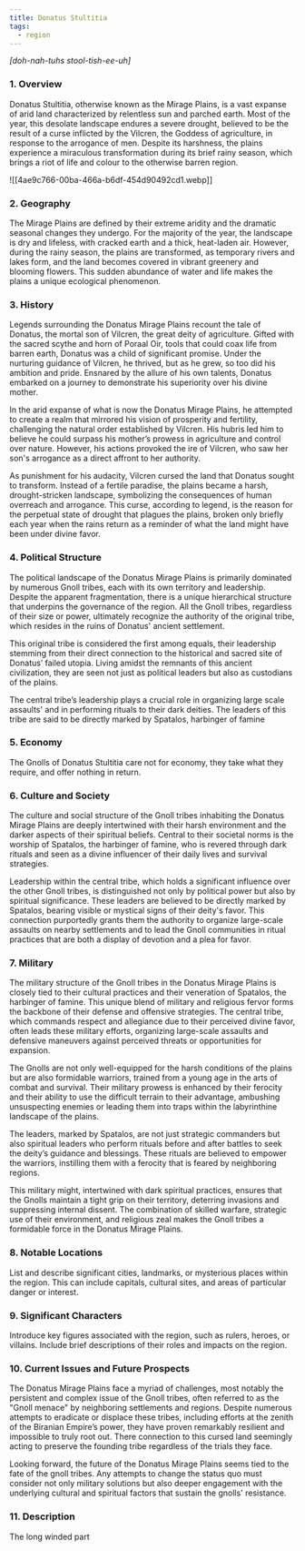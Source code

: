 ```yaml
---
title: Donatus Stultitia
tags:
  - region
---
```

*[doh-nah-tuhs stool-tish-ee-uh]*
### 1. **Overview**

Donatus Stultitia, otherwise known as the Mirage Plains, is a vast expanse of arid land characterized by relentless sun and parched earth. Most of the year, this desolate landscape endures a severe drought, believed to be the result of a curse inflicted by the Vilcren, the Goddess of agriculture, in response to the arrogance of men. Despite its harshness, the plains experience a miraculous transformation during its brief rainy season, which brings a riot of life and colour to the otherwise barren region.

![[4ae9c766-00ba-466a-b6df-454d90492cd1.webp]]

### 2. **Geography**

The Mirage Plains are defined by their extreme aridity and the dramatic seasonal changes they undergo. For the majority of the year, the landscape is dry and lifeless, with cracked earth and a thick, heat-laden air. However, during the rainy season, the plains are transformed, as temporary rivers and lakes form, and the land becomes covered in vibrant greenery and blooming flowers. This sudden abundance of water and life makes the plains a unique ecological phenomenon.

### 3. **History**

Legends surrounding the Donatus Mirage Plains recount the tale of Donatus, the mortal son of Vilcren, the great deity of agriculture. Gifted with the sacred scythe and horn of Poraal Oir, tools that could coax life from barren earth, Donatus was a child of significant promise. Under the nurturing guidance of Vilcren, he thrived, but as he grew, so too did his ambition and pride. Ensnared by the allure of his own talents, Donatus embarked on a journey to demonstrate his superiority over his divine mother.

In the arid expanse of what is now the Donatus Mirage Plains, he attempted to create a realm that mirrored his vision of prosperity and fertility, challenging the natural order established by Vilcren. His hubris led him to believe he could surpass his mother’s prowess in agriculture and control over nature. However, his actions provoked the ire of Vilcren, who saw her son's arrogance as a direct affront to her authority.

As punishment for his audacity, Vilcren cursed the land that Donatus sought to transform. Instead of a fertile paradise, the plains became a harsh, drought-stricken landscape, symbolizing the consequences of human overreach and arrogance. This curse, according to legend, is the reason for the perpetual state of drought that plagues the plains, broken only briefly each year when the rains return as a reminder of what the land might have been under divine favor.

### 4. **Political Structure**

The political landscape of the Donatus Mirage Plains is primarily dominated by numerous Gnoll tribes, each with its own territory and leadership. Despite the apparent fragmentation, there is a unique hierarchical structure that underpins the governance of the region. All the Gnoll tribes, regardless of their size or power, ultimately recognize the authority of the original tribe, which resides in the ruins of Donatus' ancient settlement.

This original tribe is considered the first among equals, their leadership stemming from their direct connection to the historical and sacred site of Donatus’ failed utopia. Living amidst the remnants of this ancient civilization, they are seen not just as political leaders but also as custodians of the plains.

The central tribe’s leadership plays a crucial role in organizing large scale assaults' and in performing rituals to their dark deities. The leaders of this tribe are said to be directly marked by Spatalos, harbinger of famine

### 5. **Economy**

The Gnolls of Donatus Stultitia care not for economy, they take what they require, and offer nothing in return. 

### 6. **Culture and Society**

The culture and social structure of the Gnoll tribes inhabiting the Donatus Mirage Plains are deeply intertwined with their harsh environment and the darker aspects of their spiritual beliefs. Central to their societal norms is the worship of Spatalos, the harbinger of famine, who is revered through dark rituals and seen as a divine influencer of their daily lives and survival strategies.

Leadership within the central tribe, which holds a significant influence over the other Gnoll tribes, is distinguished not only by political power but also by spiritual significance. These leaders are believed to be directly marked by Spatalos, bearing visible or mystical signs of their deity's favor. This connection purportedly grants them the authority to organize large-scale assaults on nearby settlements and to lead the Gnoll communities in ritual practices that are both a display of devotion and a plea for favor.

### 7. **Military**

The military structure of the Gnoll tribes in the Donatus Mirage Plains is closely tied to their cultural practices and their veneration of Spatalos, the harbinger of famine. This unique blend of military and religious fervor forms the backbone of their defense and offensive strategies. The central tribe, which commands respect and allegiance due to their perceived divine favor, often leads these military efforts, organizing large-scale assaults and defensive maneuvers against perceived threats or opportunities for expansion.

The Gnolls are not only well-equipped for the harsh conditions of the plains but are also formidable warriors, trained from a young age in the arts of combat and survival. Their military prowess is enhanced by their ferocity and their ability to use the difficult terrain to their advantage, ambushing unsuspecting enemies or leading them into traps within the labyrinthine landscape of the plains.

The leaders, marked by Spatalos, are not just strategic commanders but also spiritual leaders who perform rituals before and after battles to seek the deity’s guidance and blessings. These rituals are believed to empower the warriors, instilling them with a ferocity that is feared by neighboring regions.

This military might, intertwined with dark spiritual practices, ensures that the Gnolls maintain a tight grip on their territory, deterring invasions and suppressing internal dissent. The combination of skilled warfare, strategic use of their environment, and religious zeal makes the Gnoll tribes a formidable force in the Donatus Mirage Plains.

### 8. **Notable Locations**

List and describe significant cities, landmarks, or mysterious places within the region. This can include capitals, cultural sites, and areas of particular danger or interest.

### 9. **Significant Characters**

Introduce key figures associated with the region, such as rulers, heroes, or villains. Include brief descriptions of their roles and impacts on the region.

### 10. **Current Issues and Future Prospects**

The Donatus Mirage Plains face a myriad of challenges, most notably the persistent and complex issue of the Gnoll tribes, often referred to as the "Gnoll menace" by neighboring settlements and regions. Despite numerous attempts to eradicate or displace these tribes, including efforts at the zenith of the Biranian Empire’s power, they have proven remarkably resilient and impossible to truly root out. There connection to this cursed land seemingly acting to preserve the founding tribe regardless of the trials they face. 

Looking forward, the future of the Donatus Mirage Plains seems tied to the fate of the gnoll tribes. Any attempts to change the status quo must consider not only military solutions but also deeper engagement with the underlying cultural and spiritual factors that sustain the gnolls' resistance.

### 11. **Description**

The long winded part
